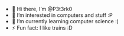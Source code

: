 - 👋 Hi there, I’m @P3t3rk0
- 👀 I’m interested in computers and stuff :P
- 🌱 I’m currently learning computer science :)
- ⚡ Fun fact: I like trains :D

<!---
P3t3rk0/P3t3rk0 is a ✨ special ✨ repository because its `README.md` (this file) appears on your GitHub profile.
You can click the Preview link to take a look at your changes.
--->
